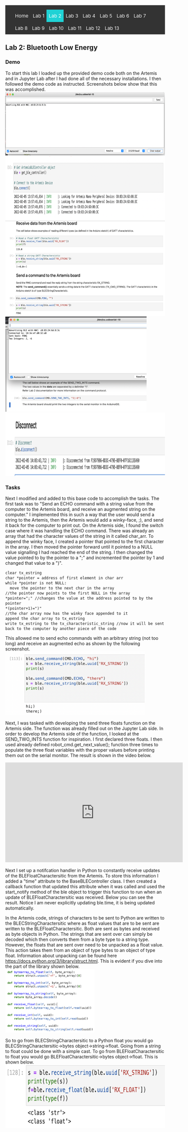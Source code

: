 <!-- # ECE 5960 -->
<style>
.topnav {
  background-color: #333;
  overflow: hidden;
}

/* Style the links inside the navigation bar */
.topnav a {
  float: left;
  color: #f2f2f2;
  text-align: center;
  padding: 10px 7px;
  text-decoration: none;
  font-size: 15px;
}

/* Change the color of links on hover */
.topnav a:hover {
  background-color: #ddd;
  color: black;
}

/* Add a color to the active/current link */
.topnav a.active {
  background-color: #1FD2D5;
  color: white;
}
</style>

<div class="topnav">
  <ul>
  <a href="/">Home</a>
  <a href="/lab1"> Lab 1 </a>
  <a class="active" href="/lab2">Lab 2</a>
  <a href="/lab3"> Lab 3</a>
  <a href="/lab4">Lab 4</a>
  <a href="/lab5">Lab 5</a>
  <a href="/lab6">Lab 6</a>
  <a href="/lab7">Lab 7</a>
  <a href="/lab8">Lab 8</a>
  <a href="/lab9">Lab 9</a>
  <a href="/lab10">Lab 10</a>
  <a href="/lab11">Lab 11</a>
  <a href="/lab12">Lab 12</a>
  <a href="/lab13">Lab 13</a>
  </ul>
</div>

## Lab 2: Bluetooth Low Energy

### Demo
To start this lab I loaded up the provided demo code both on the Artemis and in Jupyter Lab after I had done all of the necessary installations. I then followed the demo code as instructed. Screenshots below show that this was accomplished.
<img src="https://raw.githubusercontent.com/bwagner2-git/bwagner2-git.github.io/main/screenshots/mac%20address%20advertising.png" height="200"/>
<img src="https://raw.githubusercontent.com/bwagner2-git/bwagner2-git.github.io/main/screenshots/connected.png" height="200"/>
<img src="https://raw.githubusercontent.com/bwagner2-git/bwagner2-git.github.io/main/screenshots/connected2.png" height="300"/>
<img src="https://raw.githubusercontent.com/bwagner2-git/bwagner2-git.github.io/main/screenshots/connected3%202%20ints.png" height="300"/>
<img src="https://raw.githubusercontent.com/bwagner2-git/bwagner2-git.github.io/main/screenshots/disconnect.png" height="200"/>


### Tasks
Next I modified and added to this base code to accomplish the tasks. The first task was to "Send an ECHO command with a string value from the computer to the Artemis board, and receive an augmented string on the computer." I implemented this in such a way that the user would send a string to the Artemis, then the Artemis would add a winky-face, ;), and send it back for the computer to print out. On the Artemis side, I found the switch case where it was handling the ECHO command. There was already an array that had the character values of the string in it called char_arr. To append the winky face, I created a pointer that pointed to the first character in the array. I then moved the pointer forward until it pointed to a NULL value signalling I had reached the end of the string. I then changed the value pointed to by the pointer to a ";" and incremented the pointer by 1 and changed that value to a ")". 
```
clear tx_estring
char *pointer = address of first element in char arr
while *pointer is not NULL:
  move the pointer to the next char in the array
//the pointer now points to the first NULL in the array
*pointer=";" //changes the value at the address pointed to by the pointer
*(pointer+1)=")"
//the char array now has the winky face appended to it
append the char array to tx_estring
write tx_estring to the tx_characteristic_string //now it will be sent back to the computer by another piece of the code
```
This allowed me to send echo commands with an arbitrary string (not too long) and receive an augmented echo as shown by the following screenshot.
<img src="https://raw.githubusercontent.com/bwagner2-git/bwagner2-git.github.io/main/screenshots/lab2/augmented%20echo.png" height="200"/>

Next, I was tasked with developing the send three floats function on the Artemis side. The function was already filled out on the Jupyter Lab side. In order to develop the Artemis side of the function, I looked at the SEND_TWO_INTS function for inspiration. I first declared three floats. I then used already defined robot_cmd.get_next_value(); function three times to populate the three float variables with the proper values before printing them out on the serial monitor. The result is shown in the video below.
<iframe width="560" height="315" src="https://www.youtube.com/embed/eKT1XxwJOm0" title="YouTube video player" frameborder="0" allow="accelerometer; autoplay; clipboard-write; encrypted-media; gyroscope; picture-in-picture" allowfullscreen></iframe>

Next I set up a notifcation handler in Python to constantly receive updates of the BLEFloatCharactersitic from the Artemis. To store this information I added a "time" attribute to the BaseBLEController class. I then created a callback function that updated this attribute when it was called and used the start_notify method of the ble object to trigger this function to run when an update of BLEFloatCharactersitic was received. Below you can see the result. Notice I am never explicitly updating ble.time, it is being updated automatically. 
<br>


In the Artemis code, strings of characters to be sent to Python are written to the BLECStringCharactersitic where as float values that are to be sent are written to the BLEFloatCharactersitic. Both are sent as bytes and received as byte objects in Python. The strings that are sent over can simply be decoded which then converts them from a byte type to a string type. However, the floats that are sent over need to be unpacked as a float value. This action takes them from an object of type bytes to an object of type float. Information about unpacking can be found here  https://docs.python.org/3/library/struct.html. This is evident if you dive into the part of the library shown below. <img src="https://raw.githubusercontent.com/bwagner2-git/bwagner2-git.github.io/main/screenshots/lab2/Screen%20Shot%202022-02-06%20at%203.25.32%20PM.png" height="200"/>

So to go from BLECStringCharactersitic to a Python float you would go BLECStringCharactersitic->bytes object->string->float. Going from a string to float could be done with a simple cast. To go from BLEFloatCharactersitic to float you would go BLEFloatCharactersitic->bytes object->float. This is shown below.
<img src="https://raw.githubusercontent.com/bwagner2-git/bwagner2-git.github.io/main/screenshots/lab2/Screen%20Shot%202022-02-06%20at%203.20.23%20PM.png" height="200"/>

